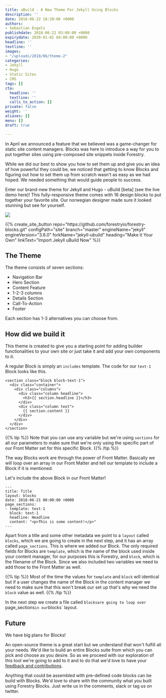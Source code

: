 ```yaml
---
title: uBuild - A New Theme For Jekyll Using Blocks
description: ''
date: 2018-06-22 18:20:06 +0000
authors:
- Sebastian Engels
publishdate: 2018-06-22 03:00:00 +0000
expirydate: 2030-01-01 04:00:00 +0000
headline: ''
textline: ''
images:
- "/uploads/2018/06/theme-2"
categories:
- Jekyll
- Hugo
- Static Sites
- CMS
tags: []
cta:
  headline: ''
  textline: ''
  calls_to_action: []
private: false
weight: ''
aliases: []
menu: []
draft: true

---
```

In April we announced a feature that we believed was a game-changer for static site content managers. Blocks was here to introduce a way for you to put together sites using pre-composed site snippets inside Forestry.

While we did our best to show you how to set them up and give you an idea of how powerful they could be, we noticed that getting to know Blocks and figuring out how to set them up from scratch wasn't as easy as we had hoped. We needed something that would guide people to success.

Enter our brand-new theme for Jekyll and Hugo - uBuild \[beta\] (see the live demo here)! This fully-responsive theme comes with 16 design blocks to put together your favorite site. Our norwegian designer made sure it looked stunning but see for yourself.

![](/uploads/2018/06/all-blocks.png)

<div id="import-ubuild-theme-button" data-proofer-ignore>
{{% create_site_button
repo="https://github.com/forestryio/forestry-blocks.git"
configPath="site"
branch="master"
engineName="jekyll"
engineVersion="3.6.0"
forkName="jekyll-ubuild"
heading="Make it Your Own"
linkText="Import Jekyll uBuild Now" %}}
</div>

## The Theme

The theme consists of seven sections:
- Navigation Bar
- Hero Section
- Content Feature
- 1-2-3 columns
- Details Section
- Call-To-Action
- Footer

Each section has 1-3 alternatives you can choose from.




## How did we build it

This theme is created to give you a starting point for adding builder functionalities to your own site or just take it and add your own components to it.

A regular Block is simply an `includes` template. The code for our `text-1` Block looks like this.

```
<section class="block block-text-1">
  <div class="container">
    <div class="columns">
      <div class="column headline">
        <h3>{{ section.headline }}</h3>
      </div>
      <div class="column text">
        {{ section.content }}
      </div>
    </div>
  </div>
</section>
```

{{% tip %}}
Note that you can use any variable but we're using `sections` for all our parameters to make sure that we're only using the specific part of our Front Matter set for this specific Block.
{{% /tip %}}

The way Blocks work are through the power of Front Matter. Basically we will loop over an array in our Front Matter and tell our template to include a Block if it is mentioned.

Let's include the above Block in our Front Matter!

```
---
title: Title
layout: blocks
date: 2018-06-21 00:00:00 +0000
page_sections:
- template: text-1
  block: text-1
  headline: Headline
  content: "<p>This is some content!</p>"
---
```

Apart from a title and some other metadata we point to a `layout` called `blocks`, which we are going to create in the next step, and it has an array called `page_sections`. This is where we added our Block. The only required fields for Blocks are `template`, which is the name of the block used inside your content manager, for our purposes this is Forestry, and `block`, which is the filename of the Block. Since we also included two variables we need to add those to the Front Matter as well. 

{{% tip %}}
Most of the time the values for `template` and `block` will identical but if a user changes the name of the Block in the content manager we need to make sure that this won't break our set up that's why we need the `block` value as well.
{{% /tip %}}

In the next step we create a file called `blocksare going to loop over `page_sections` in our `blocks` layout. 



## Future

We have big plans for Blocks!

An open-source theme is a great start but we understand that won't fulfill all your needs. We'd like to build an entire Blocks suite from which you can pick and choose as you desire. So as we proceed with our exploration of this tool we're going to add to it and to do that we'd love to have your [feedback and contributions]().

Anything that could be assembled with pre-defined code blocks can be build with Blocks. We'd love to share with the community what you built using Forestry Blocks. Just write us in the comments, slack or tag us on twitter.
